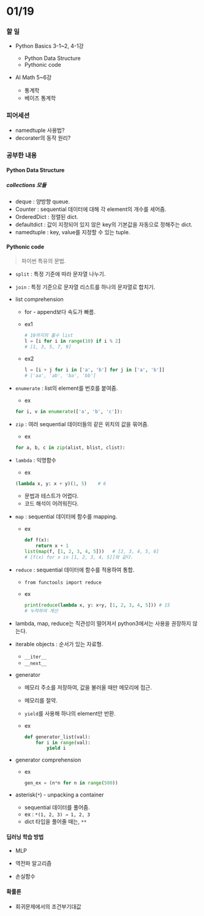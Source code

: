 # 01/19

### 할 일

* Python Basics 3-1~2, 4-1강
  * Python Data Structure
  * Pythonic code

* AI Math 5~6강
  * 통계학
  * 베이즈 통계학




### 피어세션

* namedtuple 사용법?
* decorater의 동작 원리?



### 공부한 내용

#### Python Data Structure

##### collections 모듈

* deque : 양방향 queue.
* Counter : sequential 데이터에 대해 각 element의 개수를 세어줌.
* OrderedDict : 정렬된 dict.
* defaultdict : 값이 지정되어 있지 않은 key의 기본값을 자동으로 정해주는 dict.
* namedtuple : key, value를 지정할 수 있는 tuple.



#### Pythonic code

>  파이썬 특유의 문법.

* `split` : 특정 기준에 따라 문자열 나누기.

* `join` : 특정 기준으로 문자열 리스트를 하나의 문자열로 합치기.

* list comprehension

  * for - append보다 속도가 빠름.

  * ex1

    ```python
    # 10까지의 홀수 list
    l = [i for i in range(10) if i % 2]
    # [1, 3, 5, 7, 9]
    ```

  * ex2

    ```python
    l = [i + j for i in ['a', 'b'] for j in ['a', 'b']]
    # ['aa', 'ab', 'ba', 'bb']
    ```

    

* `enumerate` : list의 element를 번호를 붙여줌.

  * ex

  ```python
  for i, v in enumerate(['a', 'b', 'c']):
  ```

* `zip` : 여러 sequential 데이터들의 같은 위치의 값을 묶어줌.

  * ex

  ```python
  for a, b, c in zip(alist, blist, clist):
  ```

* `lambda` : 익명함수

  * ex

  ```python
  (lambda x, y: x + y)(1, 5)	# 6
  ```

  * 문법과 테스트가 어렵다.
  * 코드 해석이 어려워진다.

* `map` : sequential 데이터에 함수를 mapping.

  * ex

    ```python
    def f(x):
        return x + 1
    list(map(f, [1, 2, 3, 4, 5]))	# [2, 3, 4, 5, 6]
    # [f(x) for x in [1, 2, 3, 4, 5]]와 같다. 
    ```

    

* `reduce` : sequential 데이터에 함수를 적용하여 통합.

  * `from functools import reduce`

  * ex

    ```python
    print(reduce(lambda x, y: x+y, [1, 2, 3, 4, 5])) # 15
    # 누적하여 계산
    ```

    

* lambda, map, reduce는 직관성이 떨어져서 python3에서는 사용을 권장하지 않는다.



* iterable objects : 순서가 있는 자료형.

  * `__iter__`
  * `__next__`

* generator 

  * 메모리 주소를 저장하여, 값을 불러올 때만 메모리에 접근.

  * 메모리를 절약.

  * `yield`를 사용해 하나의 element만 반환.

  * ex

    ```python
    def generator_list(val):
    	for i in range(val):
            yield i
    ```

* generator comprehension

  * ex

    ```python
    gen_ex = (n*n for n in range(500))
    ```

* asterisk(`*`) - unpacking a container

  * sequential 데이터를 풀어줌.
  * ex : `*(1, 2, 3) → 1, 2, 3`
  * dict 타입을 풀어줄 때는, `**`



#### 딥러닝 학습 방법

* MLP

* 역전파 알고리즘

* 손실함수



#### 확률론

* 회귀문제에서의 조건부기대값
